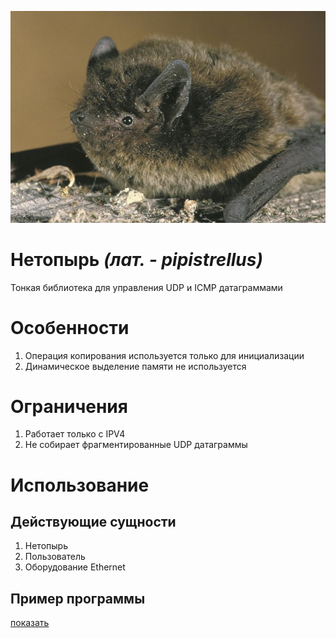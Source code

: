 ![Open for everyone](pipistrellus.jpeg)

# Нетопырь *(лат. - pipistrellus)*

Тонкая библиотека для управления UDP и ICMP датаграммами

# Особенности

1. Операция копирования используется только для инициализации
2. Динамическое выделение памяти не используется

# Ограничения

1. Работает только с IPV4
2. Не собирает фрагментированные UDP датаграммы

# Использование

## Действующие сущности

1. Нетопырь
2. Пользователь
3. Оборудование Ethernet

## Пример программы

[показать](https://github.com/xrombik/Pipistrellus/blob/main/main.c)

